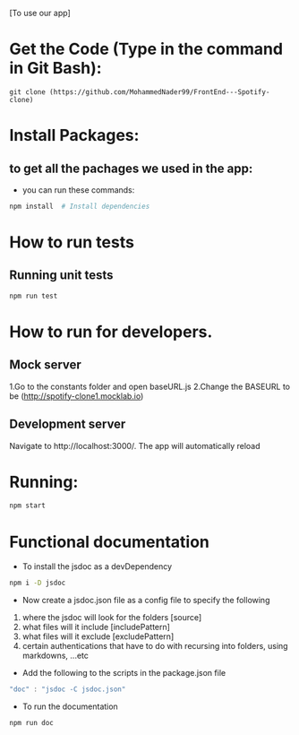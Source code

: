 [To use our app]
# Get the Code (Type in the command in Git Bash):
```
git clone (https://github.com/MohammedNader99/FrontEnd---Spotify-clone)
```
# Install Packages:
## to get all the pachages we used in the app:
* you can run these commands:
```sh
npm install	 # Install dependencies
```
# How to run tests
## Running unit tests

```sh
npm run test
```
# How to run for developers.

## Mock server
1.Go to the constants folder and open baseURL.js
2.Change the BASEURL to be (http://spotify-clone1.mocklab.io)

## Development server

Navigate to http://localhost:3000/. The app will automatically reload 

# Running:

```sh
npm start
```

# Functional documentation

* To install the jsdoc as a devDependency
```sh
npm i -D jsdoc
```
* Now create a jsdoc.json file as a config file to specify the following
1. where the jsdoc will look for the folders [source]
2. what files will it include [includePattern]
3. what files will it exclude [excludePattern]
4. certain authentications that have to do with recursing into folders, using markdowns, ...etc

* Add the following to the scripts in the package.json file 

```js
"doc" : "jsdoc -C jsdoc.json" 
```

* To run the documentation
```sh
npm run doc
```
